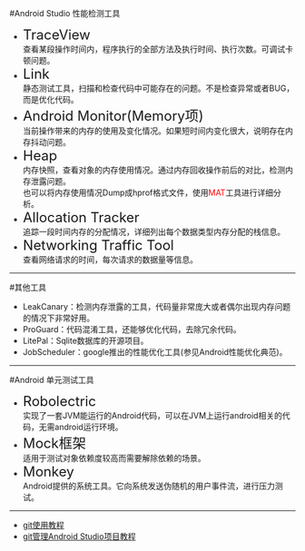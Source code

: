 #Android Studio 性能检测工具  

* <Font size="5">TraceView</font>  
	查看某段操作时间内，程序执行的全部方法及执行时间、执行次数。可调试卡顿问题。
*  <Font size="5">Link</font>  
	静态测试工具，扫描和检查代码中可能存在的问题。不是检查异常或者BUG，而是优化代码。
*  <Font size="5">Android Monitor(Memory项)</font>  
	当前操作带来的内存的使用及变化情况。如果短时间内变化很大，说明存在内存抖动问题。  
*  <Font size="5">Heap</font>  
	内存快照，查看对象的内存使用情况。通过内存回收操作前后的对比，检测内存泄露问题。  
	也可以将内存使用情况Dump成hprof格式文件，使用<Font color="red">MAT</font>工具进行详细分析。
*  <Font size="5">Allocation Tracker</font>  
	追踪一段时间内存的分配情况，详细列出每个数据类型内存分配的栈信息。 
*  <Font size="5">Networking Traffic Tool</font>  
	查看网络请求的时间，每次请求的数据量等信息。

---------------------------  

#其他工具  
  
*  LeakCanary：检测内存泄露的工具，代码量非常庞大或者偶尔出现内存问题的情况下非常好用。
*  ProGuard：代码混淆工具，还能够优化代码，去除冗余代码。
*  LitePal：Sqlite数据库的开源项目。
*  JobScheduler：google推出的性能优化工具(参见Android性能优化典范)。

---------------------------------------


#Android 单元测试工具  
* <Font size = "5">Robolectric</font>  
  实现了一套JVM能运行的Android代码，可以在JVM上运行android相关的代码，无需android运行环境。
* <Font size = "5">Mock框架</font>   
  适用于测试对象依赖度较高而需要解除依赖的场景。  
* <Font size = "5">Monkey</font>     
  Android提供的系统工具。它向系统发送伪随机的用户事件流，进行压力测试。


-----------------------
* [git使用教程](http://www.liaoxuefeng.com/wiki/0013739516305929606dd18361248578c67b8067c8c017b000)
* [git管理Android Studio项目教程](http://www.wfuyu.com/technology/22499.html)
	
		 

  
  
  


